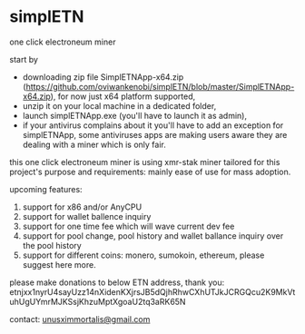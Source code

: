 # simplETN
one click electroneum miner

start by 
- downloading zip file SimplETNApp-x64.zip (https://github.com/oviwankenobi/simplETN/blob/master/SimplETNApp-x64.zip), for now just x64 platform supported, 
- unzip it on your local machine in a dedicated folder, 
- launch simplETNApp.exe (you'll have to launch it as admin), 
- if your antivirus complains about it you'll have to add an exception for simplETNApp, some antiviruses apps are making users aware they are dealing with a miner which is only fair.

this one click electroneum miner is using xmr-stak miner tailored for this project's purpose and requirements: mainly ease of use for mass adoption.

upcoming features:

1. support for x86 and/or AnyCPU
2. support for wallet ballence inquiry 
3. support for one time fee which will wave current dev fee
4. support for pool change, pool history and wallet ballance inquiry over the pool history
5. support for different coins: monero, sumokoin, ethereum, please suggest here more.

please make donations to below ETN address, thank you:
etnjxx1nyrU4sayUzz14nXidenKXjrsJB5dQjhRhwCXhUTJkJCRGQcu2K9MkVtuhUgUYmrMJKSsjKhzuMptXgoaU2tq3aRK65N

contact: unusximmortalis@gmail.com
